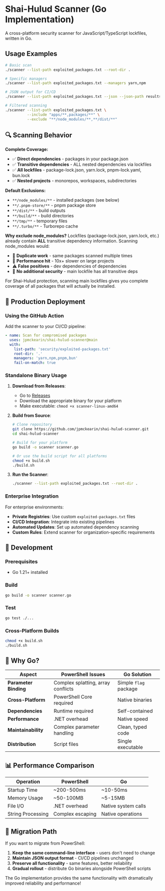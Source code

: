 # Shai-Hulud Scanner (Go Implementation)

A cross-platform security scanner for JavaScript/TypeScript lockfiles, written in Go.

## Usage Examples

```bash
# Basic scan
./scanner --list-path exploited_packages.txt --root-dir .

# Specific managers
./scanner --list-path exploited_packages.txt --managers yarn,npm

# JSON output for CI/CD
./scanner --list-path exploited_packages.txt --json --json-path results.json

# Filtered scanning
./scanner --list-path exploited_packages.txt \
          --include "apps/**,packages/**" \
          --exclude "**/node_modules/**,**/dist/**"
```

## 🔍 Scanning Behavior

**Complete Coverage:**
- ✅ **Direct dependencies** - packages in your package.json
- ✅ **Transitive dependencies** - ALL nested dependencies via lockfiles
- ✅ **All lockfiles** - package-lock.json, yarn.lock, pnpm-lock.yaml, bun.lock
- ✅ **Nested projects** - monorepos, workspaces, subdirectories

**Default Exclusions:**
- `**/node_modules/**` - installed packages (see below)
- `**/.pnpm-store/**` - pnpm package store
- `**/dist/**` - build outputs
- `**/build/**` - build directories
- `**/tmp/**` - temporary files
- `**/.turbo/**` - Turborepo cache

**Why exclude node_modules?**
Lockfiles (package-lock.json, yarn.lock, etc.) already contain **ALL** transitive dependency information. Scanning node_modules would:
- 🔴 **Duplicate work** - same packages scanned multiple times
- 🐌 **Performance hit** - 10x+ slower on large projects
- ⚠️ **False positives** - dev dependencies of dependencies
- 🎯 **No additional security** - main lockfile has all transitive deps

For Shai-Hulud protection, scanning main lockfiles gives you complete coverage of all packages that will actually be installed.

## 🚀 Production Deployment

### Using the GitHub Action

Add the scanner to your CI/CD pipeline:

```yaml
- name: Scan for compromised packages
  uses: jpmckearin/shai-hulud-scanner@main
  with:
    list-path: 'security/exploited-packages.txt'
    root-dir: '.'
    managers: 'yarn,npm,pnpm,bun'
    fail-on-match: true
```

### Standalone Binary Usage

1. **Download from Releases**:
   - Go to [Releases](https://github.com/jpmckearin/shai-hulud-scanner/releases)
   - Download the appropriate binary for your platform
   - Make executable: `chmod +x scanner-linux-amd64`

2. **Build from Source**:
   ```bash
   # Clone repository
   git clone https://github.com/jpmckearin/shai-hulud-scanner.git
   cd shai-hulud-scanner

   # Build for your platform
   go build -o scanner scanner.go

   # Or use the build script for all platforms
   chmod +x build.sh
   ./build.sh
   ```

3. **Run the Scanner**:
   ```bash
   ./scanner --list-path exploited_packages.txt --root-dir .
   ```

### Enterprise Integration

For enterprise environments:

- **Private Registries**: Use custom `exploited-packages.txt` files
- **CI/CD Integration**: Integrate into existing pipelines
- **Automated Updates**: Set up automated dependency scanning
- **Custom Rules**: Extend scanner for organization-specific requirements

## 🔧 Development

### Prerequisites

- Go 1.21+ installed

### Build

```bash
go build -o scanner scanner.go
```

### Test

```bash
go test ./...
```

### Cross-Platform Builds

```bash
chmod +x build.sh
./build.sh
```

## 🎯 Why Go?

| Aspect | PowerShell Issues | Go Solution |
|--------|------------------|-------------|
| **Parameter Binding** | Complex splatting, array conflicts | Simple `flag` package |
| **Cross-Platform** | PowerShell Core required | Native binaries |
| **Dependencies** | Runtime required | Self-contained |
| **Performance** | .NET overhead | Native speed |
| **Maintainability** | Complex parameter handling | Clean, typed code |
| **Distribution** | Script files | Single executable |

## 📊 Performance Comparison

| Operation | PowerShell | Go |
|-----------|------------|----|
| Startup Time | ~200-500ms | ~10-50ms |
| Memory Usage | ~50-100MB | ~5-15MB |
| File I/O | .NET overhead | Native system calls |
| String Processing | Complex escaping | Native operations |

## 🔄 Migration Path

If you want to migrate from PowerShell:

1. **Keep the same command-line interface** - users don't need to change
2. **Maintain JSON output format** - CI/CD pipelines unchanged
3. **Preserve all functionality** - same features, better reliability
4. **Gradual rollout** - distribute Go binaries alongside PowerShell scripts

The Go implementation provides the same functionality with dramatically improved reliability and performance!
